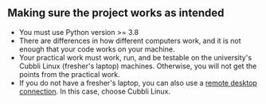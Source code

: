 ## Making sure the project works as intended

- You must use Python version >= 3.8
- There are differences in how different computers work, and it is not enough that your code works on your machine.
- Your practical work must work, run, and be testable on the university's Cubbli Linux (fresher's laptop) machines. Otherwise, you will not get the points from the practical work.
- If you do not have a fresher's laptop, you can also use a [remote desktop connection](https://helpdesk.it.helsinki.fi/en/instructions/computer-and-printing/workstation-service/virtual-desktops-vdi). In this case, choose Cubbli Linux.
